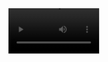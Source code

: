
<video src="https://skrinshoter.ru/vMcp50S89eN" width=180/>
<h1>Прототип интернет-магазина Hoff</h1>
<p>Данный проект представляет собой web-приложение (интернет-магазин)</p>
<p align="center">
  <img src="https://github.com/kseniakap/Hoffi-store/blob/main/Readme/mainPage.png" />
</p>
<p align="center">
  <img src="https://github.com/kseniakap/Hoffi-store/blob/main/Readme/goodsPage.png" />
</p>
<p align="center">
  <img src="https://github.com/kseniakap/Hoffi-store/blob/main/Readme/oneGood.png" />
</p>



